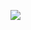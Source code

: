 <a href="https://www.instagram.com/rkdwlstlf" target="_blank"><img src="https://img.shields.io/badge/instagram-E4405F?style=for-the-badge&logo=instagram&logoColor=ffffff"/></a>
